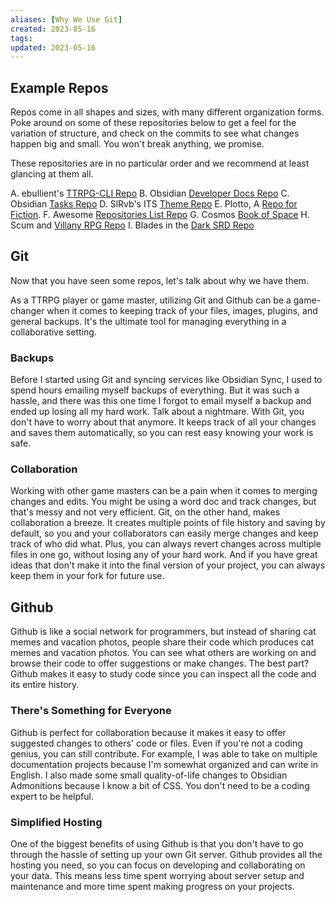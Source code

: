 ```yaml
---
aliases: [Why We Use Git]
created: 2023-05-16
tags: 
updated: 2023-05-16
---
```


## Example Repos

Repos come in all shapes and sizes, with many different organization forms. Poke around on some of these repositories below to get a feel for the variation of structure, and check on the commits to see what changes happen big and small. You won't break anything, we promise.

These repositories are in no particular order and we recommend at least glancing at them all.

A. ebullient's [TTRPG-CLI Repo](https://github.com/ebullient/ttrpg-convert-cli)
B. Obsidian [Developer Docs Repo](https://github.com/obsidianmd/obsidian-developer-docs)
C. Obsidian [Tasks Repo](https://github.com/obsidian-tasks-group/obsidian-tasks)
D. SlRvb's ITS [Theme Repo](https://github.com/SlRvb/Obsidian--ITS-Theme)
E. Plotto, A [Repo for Fiction](https://github.com/garykac/plotto).
F. Awesome [Repositories List Repo](https://github.com/pawelborkar/awesome-repos)
G. Cosmos [Book of Space](https://github.com/cosmos-book/cosmos-book.github.io)
H. Scum and [Villany RPG Repo](https://github.com/mburnamfink/Scum-Villany-RPG)
I. Blades in the [Dark SRD Repo](https://github.com/amazingrando/blades-in-the-dark-srd-content)

## Git

Now that you have seen some repos, let's talk about why we have them.

As a TTRPG player or game master, utilizing Git and Github can be a game-changer when it comes to keeping track of your files, images, plugins, and general backups. It's the ultimate tool for managing everything in a collaborative setting.

### Backups

Before I started using Git and syncing services like Obsidian Sync, I used to spend hours emailing myself backups of everything. But it was such a hassle, and there was this one time I forgot to email myself a backup and ended up losing all my hard work. Talk about a nightmare. With Git, you don't have to worry about that anymore. It keeps track of all your changes and saves them automatically, so you can rest easy knowing your work is safe.

### Collaboration

Working with other game masters can be a pain when it comes to merging changes and edits. You might be using a word doc and track changes, but that's messy and not very efficient. Git, on the other hand, makes collaboration a breeze. It creates multiple points of file history and saving by default, so you and your collaborators can easily merge changes and keep track of who did what. Plus, you can always revert changes across multiple files in one go, without losing any of your hard work. And if you have great ideas that don't make it into the final version of your project, you can always keep them in your fork for future use.

## Github

Github is like a social network for programmers, but instead of sharing cat memes and vacation photos, people share their code which produces cat memes and vacation photos. You can see what others are working on and browse their code to offer suggestions or make changes. The best part? Github makes it easy to study code since you can inspect all the code and its entire history.

### There's Something for Everyone

Github is perfect for collaboration because it makes it easy to offer suggested changes to others' code or files. Even if you're not a coding genius, you can still contribute. For example, I was able to take on multiple documentation projects because I'm somewhat organized and can write in English. I also made some small quality-of-life changes to Obsidian Admonitions because I know a bit of CSS. You don't need to be a coding expert to be helpful.

### Simplified Hosting

One of the biggest benefits of using Github is that you don't have to go through the hassle of setting up your own Git server. Github provides all the hosting you need, so you can focus on developing and collaborating on your data. This means less time spent worrying about server setup and maintenance and more time spent making progress on your projects.

